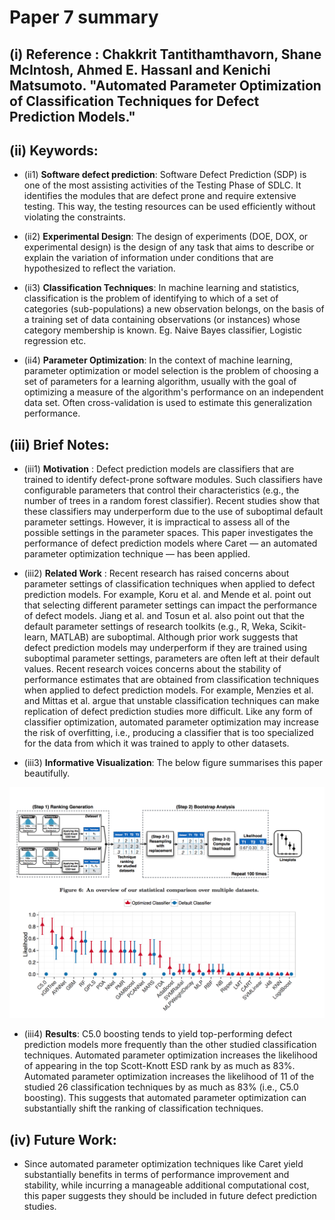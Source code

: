 # Paper 7 summary

## (i) Reference : Chakkrit Tantithamthavorn, Shane McIntosh, Ahmed E. Hassanl and Kenichi Matsumoto. "Automated Parameter Optimization of Classification Techniques for Defect Prediction Models."

## (ii) Keywords:

* (ii1) **Software defect prediction**: Software Defect Prediction (SDP) is one of the most assisting activities of the Testing Phase of SDLC. It identifies the modules that are defect prone and require extensive testing. This way, the testing resources can be used efficiently without violating the constraints.

* (ii2) **Experimental Design**: The design of experiments (DOE, DOX, or experimental design) is the design of any task that aims to describe or explain the variation of information under conditions that are hypothesized to reflect the variation.

* (ii3) **Classification Techniques**: In machine learning and statistics, classification is the problem of identifying to which of a set of categories (sub-populations) a new observation belongs, on the basis of a training set of data containing observations (or instances) whose category membership is known. Eg. Naive Bayes classifier, Logistic regression etc.

* (ii4) **Parameter Optimization**: In the context of machine learning, parameter optimization or model selection is the problem of choosing a set of parameters for a learning algorithm, usually with the goal of optimizing a measure of the algorithm's performance on an independent data set. Often cross-validation is used to estimate this generalization performance.

## (iii) Brief Notes:

* (iii1) **Motivation** : Defect prediction models are classifiers that are trained to identify defect-prone software modules. Such classifiers have configurable parameters that control their characteristics (e.g., the number of trees in a random forest classifier). Recent studies show that these classifiers may underperform due to the use of suboptimal default parameter settings. However, it is impractical to assess all of the possible settings in the parameter spaces. This paper investigates the performance of defect prediction models where Caret — an automated parameter optimization technique — has been applied.

* (iii2) **Related Work** : Recent research has raised concerns about parameter settings of classification techniques when applied to defect prediction models. For example, Koru et al. and Mende et al. point out that selecting different parameter settings can impact the performance of defect models. Jiang et al. and Tosun et al. also point out that the default parameter settings of research toolkits (e.g., R, Weka, Scikit-learn, MATLAB) are suboptimal. Although prior work suggests that defect prediction models may underperform if they are trained using suboptimal parameter settings, parameters are often left at their default values. Recent research voices concerns about the stability of performance estimates that are obtained from classification techniques when applied to defect prediction models. For example, Menzies et al. and Mittas et al. argue that unstable classification techniques can make replication of defect prediction studies more difficult. Like any form of classifier optimization, automated parameter optimization may increase the risk of overfitting, i.e., producing a classifier that is too specialized for the data from which it was trained to apply to other datasets. 

* (iii3) **Informative Visualization**: The below figure summarises this paper beautifully.

![alt tag](https://github.com/amritbhanu/fss16591/blob/master/read/8/Read%208.png)

* (iii4) **Results**: C5.0 boosting tends to yield top-performing defect prediction models more frequently than the other studied classification techniques. Automated parameter optimization increases the likelihood of appearing in the top Scott-Knott ESD rank by as much as 83%. Automated parameter optimization increases the likelihood of 11 of the studied 26 classification techniques by as much as 83% (i.e., C5.0 boosting). This suggests that automated parameter optimization can substantially shift the ranking of classification techniques.


## (iv) Future Work:
- Since automated parameter optimization techniques like Caret yield substantially benefits in terms of performance improvement and stability, while incurring a manageable additional computational cost, this paper suggests they should be included in future defect prediction studies.
